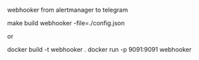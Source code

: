 webhooker from alertmanager to telegram

make build
webhooker -file=./config.json

or

docker build -t webhooker .
docker run -p 9091:9091 webhooker
